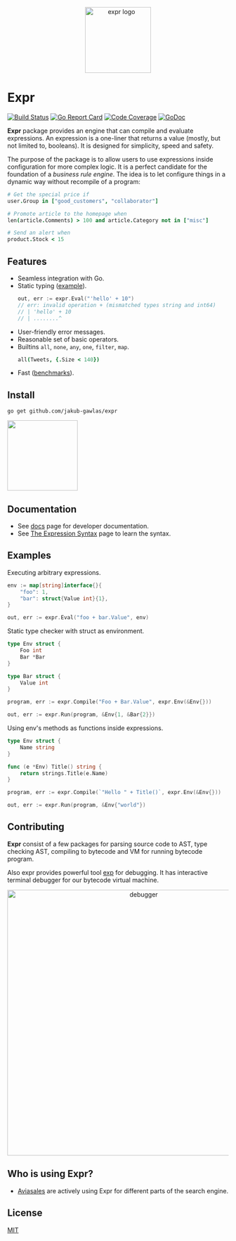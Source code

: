 <p align="center"><img src="docs/images/logo-small.png" width="150" alt="expr logo"></p>

# Expr 
[![Build Status](https://travis-ci.org/jakub-gawlas/expr.svg?branch=master)](https://travis-ci.org/jakub-gawlas/expr) 
[![Go Report Card](https://goreportcard.com/badge/github.com/jakub-gawlas/expr)](https://goreportcard.com/report/github.com/jakub-gawlas/expr) 
[![Code Coverage](https://scrutinizer-ci.com/g/jakub-gawlas/expr/badges/coverage.png?b=master)](https://scrutinizer-ci.com/g/jakub-gawlas/expr/?branch=master) 
[![GoDoc](https://godoc.org/github.com/jakub-gawlas/expr?status.svg)](https://godoc.org/github.com/jakub-gawlas/expr)

**Expr** package provides an engine that can compile and evaluate expressions. 
An expression is a one-liner that returns a value (mostly, but not limited to, booleans).
It is designed for simplicity, speed and safety.

The purpose of the package is to allow users to use expressions inside configuration for more complex logic. 
It is a perfect candidate for the foundation of a _business rule engine_. 
The idea is to let configure things in a dynamic way without recompile of a program:

```coffeescript
# Get the special price if
user.Group in ["good_customers", "collaborator"]

# Promote article to the homepage when
len(article.Comments) > 100 and article.Category not in ["misc"]

# Send an alert when
product.Stock < 15
```

## Features

* Seamless integration with Go.
* Static typing ([example](https://godoc.org/github.com/jakub-gawlas/expr#example-Env)).
  ```go
  out, err := expr.Eval("'hello' + 10")
  // err: invalid operation + (mismatched types string and int64)
  // | 'hello' + 10
  // | ........^
  ```
* User-friendly error messages.
* Reasonable set of basic operators.
* Builtins `all`, `none`, `any`, `one`, `filter`, `map`.
  ```coffeescript
  all(Tweets, {.Size < 140})
  ```
* Fast ([benchmarks](https://github.com/jakub-gawlas/golang-expression-evaluation-comparison)).

## Install

```
go get github.com/jakub-gawlas/expr
```

<a href="https://www.patreon.com/jakub-gawlas">
	<img src="https://c5.patreon.com/external/logo/become_a_patron_button@2x.png" width="160">
</a>

## Documentation

* See [docs](docs) page for developer documentation.
* See [The Expression Syntax](docs/The-Expression-Syntax.md) page to learn the syntax.

## Examples

Executing arbitrary expressions.

```go
env := map[string]interface{}{
    "foo": 1,
    "bar": struct{Value int}{1},
}

out, err := expr.Eval("foo + bar.Value", env)
```

Static type checker with struct as environment.

```go
type Env struct {
	Foo int
	Bar *Bar
}

type Bar struct {
	Value int
}

program, err := expr.Compile("Foo + Bar.Value", expr.Env(&Env{}))

out, err := expr.Run(program, &Env{1, &Bar{2}})
```

Using env's methods as functions inside expressions.

```go
type Env struct {
	Name string
}

func (e *Env) Title() string {
	return strings.Title(e.Name)
}

program, err := expr.Compile(`"Hello " + Title()`, expr.Env(&Env{}))

out, err := expr.Run(program, &Env{"world"})
```

## Contributing

**Expr** consist of a few packages for parsing source code to AST, type checking AST, compiling to bytecode and VM for running bytecode program.

Also expr provides powerful tool [exp](cmd/exp) for debugging. It has interactive terminal debugger for our bytecode virtual machine.

<p align="center">
    <img src="docs/images/debug.gif" alt="debugger" width="605">
</p>
    

## Who is using Expr?

* [Aviasales](https://aviasales.ru) are actively using Expr for different parts of the search engine.

## License

[MIT](LICENSE)

